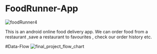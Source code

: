 # FoodRunner-App
![foodRunner4](https://user-images.githubusercontent.com/67462478/229033397-18bbdfe9-f89a-4f91-8b4f-aee918099135.png)


This is an android online food delivery app. We can order food from a restaurant ,save a restaurant to favourites , check our order history etc. 

#Data-Flow
![final_project_flow_chart](https://user-images.githubusercontent.com/67462478/229033822-cc78af4b-3ce8-4789-a3c8-6b8e3eadc358.jpg)
